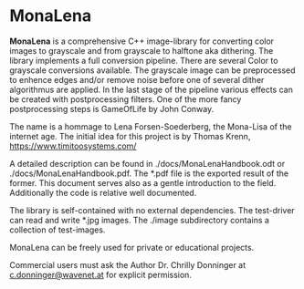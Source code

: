 # MonaLena
**MonaLena** is a comprehensive C++ image-library for converting color images to grayscale and from grayscale to halftone aka dithering. 
The library implements a full conversion pipeline. There are several Color to grayscale conversions available. The grayscale image can be 
preprocessed to enhence edges and/or remove noise before one of several dither algorithmus are applied. In the last stage of the pipeline various effects can be created with postprocessing filters. 
One of the more fancy postprocessing steps is GameOfLife by John Conway.

The name is a hommage to Lena Forsen-Soederberg, the Mona-Lisa of the internet age.
The initial idea for this project is by Thomas Krenn, https://www.timitoosystems.com/

A detailed description can be found in ./docs/MonaLenaHandbook.odt or ./docs/MonaLenaHandbook.pdf. The *.pdf file is the exported result of the former. 
This document serves also as a gentle introduction to the field. 
Additionally the code is relative well documented.

The library is self-contained with no external dependencies. The test-driver can read and write *.jpg images.
The ./image subdirectory contains a collection of test-images. 

MonaLena can be freely used for private or educational projects.

Commercial users must ask the Author Dr. Chrilly Donninger at c.donninger@wavenet.at for explicit permission.

